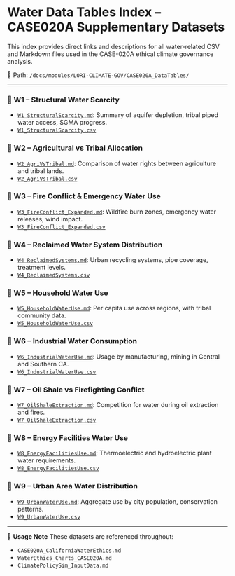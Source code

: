 # Water Data Tables Index – CASE020A Supplementary Datasets

This index provides direct links and descriptions for all water-related CSV and Markdown files used in the CASE-020A ethical climate governance analysis.

📂 Path: `/docs/modules/LORI-CLIMATE-GOV/CASE020A_DataTables/`

---

### 🔹 W1 – Structural Water Scarcity
- [`W1_StructuralScarcity.md`](./W1_StructuralScarcity.md): Summary of aquifer depletion, tribal piped water access, SGMA progress.
- [`W1_StructuralScarcity.csv`](./W1_StructuralScarcity.csv)

### 🔹 W2 – Agricultural vs Tribal Allocation
- [`W2_AgriVsTribal.md`](./W2_AgriVsTribal.md): Comparison of water rights between agriculture and tribal lands.
- [`W2_AgriVsTribal.csv`](./W2_AgriVsTribal.csv)

### 🔹 W3 – Fire Conflict & Emergency Water Use
- [`W3_FireConflict_Expanded.md`](./W3_FireConflict_Expanded.md): Wildfire burn zones, emergency water releases, wind impact.
- [`W3_FireConflict_Expanded.csv`](./W3_FireConflict_Expanded.csv)

### 🔹 W4 – Reclaimed Water System Distribution
- [`W4_ReclaimedSystems.md`](./W4_ReclaimedSystems.md): Urban recycling systems, pipe coverage, treatment levels.
- [`W4_ReclaimedSystems.csv`](./W4_ReclaimedSystems.csv)

### 🔹 W5 – Household Water Use
- [`W5_HouseholdWaterUse.md`](./W5_HouseholdWaterUse.md): Per capita use across regions, with tribal community data.
- [`W5_HouseholdWaterUse.csv`](./W5_HouseholdWaterUse.csv)

### 🔹 W6 – Industrial Water Consumption
- [`W6_IndustrialWaterUse.md`](./W6_IndustrialWaterUse.md): Usage by manufacturing, mining in Central and Southern CA.
- [`W6_IndustrialWaterUse.csv`](./W6_IndustrialWaterUse.csv)

### 🔹 W7 – Oil Shale vs Firefighting Conflict
- [`W7_OilShaleExtraction.md`](./W7_OilShaleExtraction.md): Competition for water during oil extraction and fires.
- [`W7_OilShaleExtraction.csv`](./W7_OilShaleExtraction.csv)

### 🔹 W8 – Energy Facilities Water Use
- [`W8_EnergyFacilitiesUse.md`](./W8_EnergyFacilitiesUse.md): Thermoelectric and hydroelectric plant water requirements.
- [`W8_EnergyFacilitiesUse.csv`](./W8_EnergyFacilitiesUse.csv)

### 🔹 W9 – Urban Area Water Distribution
- [`W9_UrbanWaterUse.md`](./W9_UrbanWaterUse.md): Aggregate use by city population, conservation patterns.
- [`W9_UrbanWaterUse.csv`](./W9_UrbanWaterUse.csv)

---

📘 **Usage Note**
These datasets are referenced throughout:
- `CASE020A_CaliforniaWaterEthics.md`
- `WaterEthics_Charts_CASE020A.md`
- `ClimatePolicySim_InputData.md`
